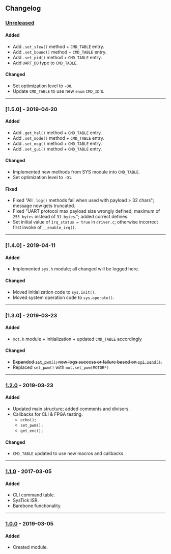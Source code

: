 ## Changelog

<!-- ----------------------------------------------------------------------------------------- -->

### [Unreleased]

#### Added
- Add `.set_slew()` method + `CMD_TABLE` entry.
- Add `.set_bound()` method + `CMD_TABLE` entry.
- Add `.set_pid()` method + `CMD_TABLE` entry.
- Add `UART_DO` type to `CMD_TABLE`.

#### Changed
- Set optimization level to `-O0`.
- Update `CMD_TABLE` to use new `enum` `CMD_ID`'s.

---

<!-- ----------------------------------------------------------------------------------------- -->

### [1.5.0] - 2019-04-20

#### Added
- Add `.get_hal()` method + `CMD_TABLE` entry.
- Add `.set_mode()` method + `CMD_TABLE` entry.
- Add `.set_msg()` method + `CMD_TABLE` entry.
- Add `.set_gui()` method + `CMD_TABLE` entry.

#### Changed
- Implemented new methods from SYS module into `CMD_TABLE`.
- Set optimization level to `-O1`.

#### Fixed
- Fixed "All `.log()` methods fail when used with payload > 32 chars"; message now gets truncated.
- Fixed "UART protocol max payload size wrongly defined; maximum of `255 bytes` instead of `31 bytes`."; added correct defines.
- Set initial value of  `irq_status = true` in `driver.c`; otherwise incorrect first invoke of `__enable_irq()`.

---

<!-- ----------------------------------------------------------------------------------------- -->

### [1.4.0] - 2019-04-11

#### Added
- Implemented `sys.h` module; all changed will be logged here.

#### Changed
- Moved initialization code to `sys.init()`.
- Moved system operation code to `sys.operate()`.

---

<!-- ----------------------------------------------------------------------------------------- -->

### [1.3.0] - 2019-03-23

#### Added
- `mot.h` module + initialization + updated `CMD_TABLE` accordingly

#### Changed
- ~~Expanded `set_pwm()`; now logs success or failure based on `spi.send()`.~~
- Replaced `set_pwm()` with `mot.set_pwm(MOTOR*)`

---

<!-- ----------------------------------------------------------------------------------------- -->

### [1.2.0] - 2019-03-23

#### Added
- Updated main structure; added comments and divisors.
- Callbacks for CLI & FPGA testing.
	- `echo();`
	- `set_pwm();`
	- `get_enc();`

#### Changed
- `CMD_TABLE` updated to use new macros and callbacks.

---

<!-- ----------------------------------------------------------------------------------------- -->

### [1.1.0] - 2017-03-05

#### Added
- CLI command table.
- SysTick ISR.
- Barebone functionality.

---

<!-- ----------------------------------------------------------------------------------------- -->

### [1.0.0] - 2019-03-05

#### Added
- Created module.

<!-- ----------------------------------------------------------------------------------------- -->

[Unreleased]: #changelog
[1.2.0]: #changelog
[1.1.0]: #changelog
[1.0.0]: #changelog
